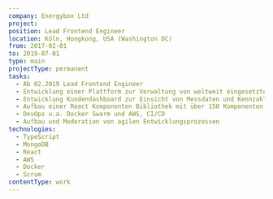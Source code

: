```yaml
---
company: Energybox Ltd
project: 
position: Lead Frontend Engineer
location: Köln, Hongkong, USA (Washington DC)
from: 2017-02-01
to: 2019-07-01
type: main
projectType: permanent
tasks:
  - Ab 02.2019 Lead Frontend Engineer
  - Entwicklung einer Plattform zur Verwaltung von weltweit eingesetzten IoT-Geräten zur Datenerfassung mit Schwerpunkt Energiedaten
  - Entwicklung Kundendashboard zur Einsicht von Messdaten und Kennzahlen
  - Aufbau einer React Komponenten Bibliothek mit über 150 Komponenten
  - DevOps u.a. Docker Swarm und AWS, CI/CD
  - Aufbau und Moderation von agilen Entwicklungsprozessen
technologies:
  - TypeScript
  - MongoDB
  - React
  - AWS
  - Docker
  - Scrum
contentType: work
---
```


